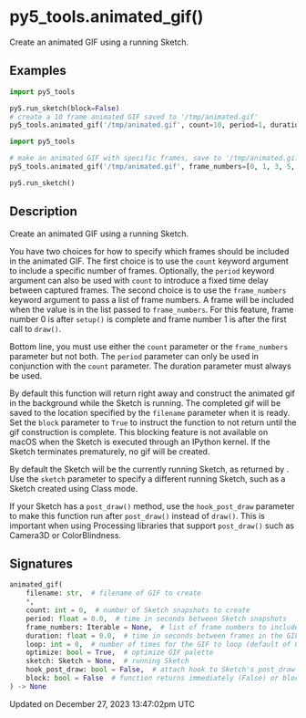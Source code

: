 # py5_tools.animated_gif()

Create an animated GIF using a running Sketch.

## Examples

<div class="example-table">

<div class="example-row"><div class="example-cell-image">

</div><div class="example-cell-code">

```python
import py5_tools

py5.run_sketch(block=False)
# create a 10 frame animated GIF saved to '/tmp/animated.gif'
py5_tools.animated_gif('/tmp/animated.gif', count=10, period=1, duration=0.5)
```

</div></div>

<div class="example-row"><div class="example-cell-image">

</div><div class="example-cell-code">

```python
import py5_tools

# make an animated GIF with specific frames, save to '/tmp/animated.gif'
py5_tools.animated_gif('/tmp/animated.gif', frame_numbers=[0, 1, 3, 5, 13], duration=0.5)

py5.run_sketch()
```

</div></div>

</div>

## Description

Create an animated GIF using a running Sketch.

You have two choices for how to specify which frames should be included in the animated GIF. The first choice is to use the `count` keyword argument to include a specific number of frames. Optionally, the `period` keyword argument can also be used with `count` to introduce a fixed time delay between captured frames. The second choice is to use the `frame_numbers` keyword argument to pass a list of frame numbers. A frame will be included when the [](sketch_frame_count) value is in the list passed to `frame_numbers`. For this feature, frame number 0 is after `setup()` is complete and frame number 1 is after the first call to `draw()`.

Bottom line, you must use either the `count` parameter or the `frame_numbers` parameter but not both. The `period` parameter can only be used in conjunction with the `count` parameter. The duration parameter must always be used.

By default this function will return right away and construct the animated gif in the background while the Sketch is running. The completed gif will be saved to the location specified by the `filename` parameter when it is ready. Set the `block` parameter to `True` to instruct the function to not return until the gif construction is complete. This blocking feature is not available on macOS when the Sketch is executed through an IPython kernel. If the Sketch terminates prematurely, no gif will be created.

By default the Sketch will be the currently running Sketch, as returned by [](py5functions_get_current_sketch). Use the `sketch` parameter to specify a different running Sketch, such as a Sketch created using Class mode.

If your Sketch has a `post_draw()` method, use the `hook_post_draw` parameter to make this function run after `post_draw()` instead of `draw()`. This is important when using Processing libraries that support `post_draw()` such as Camera3D or ColorBlindness.

## Signatures

```python
animated_gif(
    filename: str,  # filename of GIF to create
    *,
    count: int = 0,  # number of Sketch snapshots to create
    period: float = 0.0,  # time in seconds between Sketch snapshots
    frame_numbers: Iterable = None,  # list of frame numbers to include in animated GIF
    duration: float = 0.0,  # time in seconds between frames in the GIF
    loop: int = 0,  # number of times for the GIF to loop (default of 0 loops indefinitely)
    optimize: bool = True,  # optimize GIF palette
    sketch: Sketch = None,  # running Sketch
    hook_post_draw: bool = False,  # attach hook to Sketch's post_draw method instead of draw
    block: bool = False  # function returns immediately (False) or blocks until function returns (True)
) -> None
```

Updated on December 27, 2023 13:47:02pm UTC
